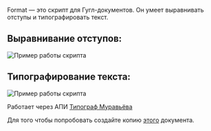 Format — это скрипт для Гугл-документов. Он умеет выравнивать отступы и типографировать текст.

## Выравнивание отступов:

![Пример работы скрипта ](https://media.giphy.com/media/ORDUn41lYya0zuSWKA/giphy.gif)

## Типографирование текста:

![Пример работы скрипта ](https://media.giphy.com/media/X8WGMIlbHcguiTNDqE/giphy.gif)

Работает через АПИ [Типограф Муравьёва](http://mdash.ru "Типограф Муравьёва")

Для того чтобы попробовать создайте копию [этого](https://docs.google.com/document/d/10Xy3w5s2FFtkgIgPBDHqof4cW7yh7D7JgsaqFskxQDs/edit?usp=sharing "Гугл-документ со скриптом") документа.

